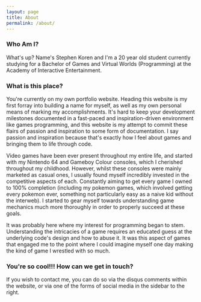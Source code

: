 ```yaml
---
layout: page
title: About
permalink: /about/
---
```


<h3>Who Am I?</h3>
<p> What's up? Name's Stephen Koren and I'm a 20 year old student currently studying for a Bachelor of Games and Virtual Worlds (Programming) at the Academy of Interactive Entertainment. </p>

<h3>What is this place?</h3>
<p> You're currently on my own portfolio website.
Heading this website is my first forray into building a name for myself, as well as my own personal means of marking my accomplishments. It's hard to keep your development milestones 
documented in a fast-paced and inspiration-driven environment like games programming, and this website is my attempt to commit these flairs of passion and inspiration to some form of documentation. 
I say passion and inspiration because that's exactly how I feel about games and bringing them to life through code.</p>

<p> Video games have been ever present throughout my entire life, and started with my Nintendo 64 and Gameboy Colour consoles, which I cherished throughout my childhood. 
However, whilst these consoles were mainly marketed as casual ones, I usually found myself incredibly invested in the competitive aspects of each. 
Constantly aiming to get every game I owned to 100% completion (including my pokemon games, which involved getting every pokemon ever, something not particularly easy as a naive kid without the interweb). I started to gear myself towards understanding game mechanics much more thoroughly in order to properly succeed at these goals. </p>

<p> It was probably here where my interest for programming began to stem. Understanding the intricacies of a game requires an educated guess at the underlying code's design and how to abuse it. It was this aspect of games that engaged me to the point where I could imagine myself one day making the kind of game I wrestled with so much. </p>

<h3>You're so cool!!! How can we get in touch?</h3>
<p> If you wish to contact me, you can do so via the disqus comments within the website, or via one of the forms of social media in the sidebar to the right. </p>
